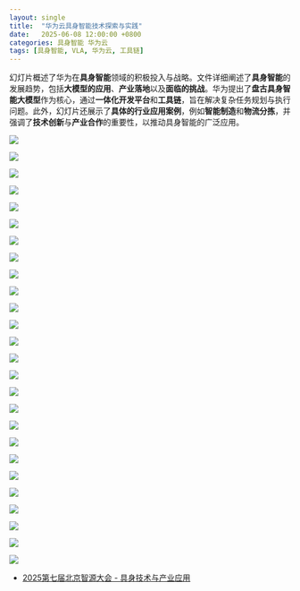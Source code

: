 ```yaml
---
layout: single
title:  "华为云具身智能技术探索与实践"
date:   2025-06-08 12:00:00 +0800
categories: 具身智能 华为云
tags: [具身智能, VLA, 华为云, 工具链]
---
```


幻灯片概述了华为在**具身智能**领域的积极投入与战略。文件详细阐述了**具身智能**的发展趋势，包括**大模型的应用**、**产业落地**以及**面临的挑战**。华为提出了**盘古具身智能大模型**作为核心，通过**一体化开发平台**和**工具链**，旨在解决复杂任务规划与执行问题。此外，幻灯片还展示了**具体的行业应用案例**，例如**智能制造**和**物流分拣**，并强调了**技术创新**与**产业合作**的重要性，以推动具身智能的广泛应用。

<!--more-->

![](/images/2025/BAAI/HuaweiCloud/00.jpg)

![](/images/2025/BAAI/HuaweiCloud/01.jpg)

![](/images/2025/BAAI/HuaweiCloud/02.jpg)

![](/images/2025/BAAI/HuaweiCloud/03.jpg)

![](/images/2025/BAAI/HuaweiCloud/04.jpg)

![](/images/2025/BAAI/HuaweiCloud/05.jpg)

![](/images/2025/BAAI/HuaweiCloud/06.jpg)

![](/images/2025/BAAI/HuaweiCloud/07.jpg)

![](/images/2025/BAAI/HuaweiCloud/08.jpg)

![](/images/2025/BAAI/HuaweiCloud/09.jpg)

![](/images/2025/BAAI/HuaweiCloud/10.jpg)

![](/images/2025/BAAI/HuaweiCloud/11.jpg)

![](/images/2025/BAAI/HuaweiCloud/12.jpg)

![](/images/2025/BAAI/HuaweiCloud/13.jpg)

![](/images/2025/BAAI/HuaweiCloud/14.jpg)

![](/images/2025/BAAI/HuaweiCloud/15.jpg)

![](/images/2025/BAAI/HuaweiCloud/16.jpg)

![](/images/2025/BAAI/HuaweiCloud/17.jpg)

![](/images/2025/BAAI/HuaweiCloud/18.jpg)

![](/images/2025/BAAI/HuaweiCloud/19.jpg)

![](/images/2025/BAAI/HuaweiCloud/20.jpg)

![](/images/2025/BAAI/HuaweiCloud/21.jpg)

![](/images/2025/BAAI/HuaweiCloud/22.jpg)

![](/images/2025/BAAI/HuaweiCloud/23.jpg)

![](/images/2025/BAAI/HuaweiCloud/24.jpg)

![](/images/2025/BAAI/HuaweiCloud/25.jpg)

- [2025第七届北京智源大会 - 具身技术与产业应用](https://www.bilibili.com/video/BV18tT1zjEnd/)
